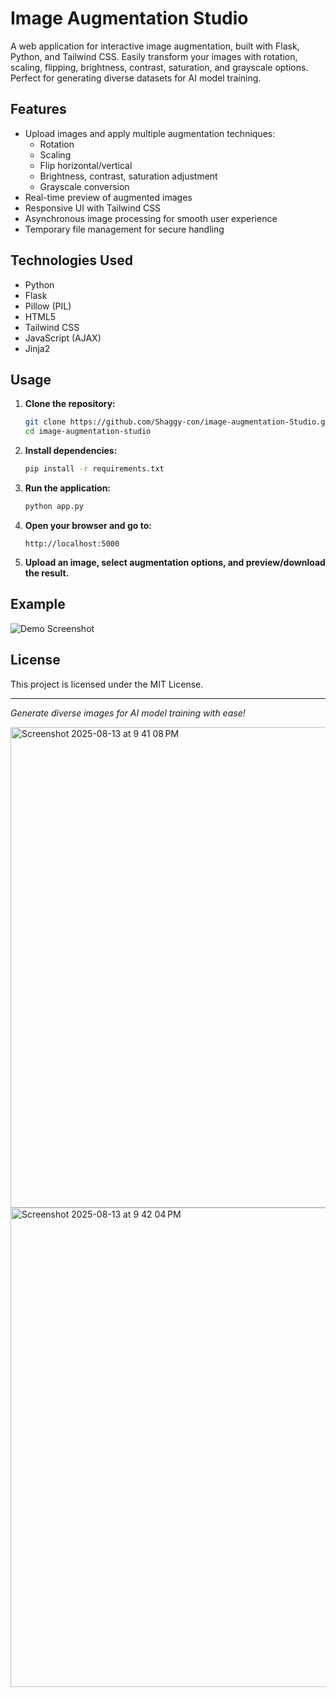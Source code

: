 # Image Augmentation Studio

A web application for interactive image augmentation, built with Flask, Python, and Tailwind CSS. Easily transform your images with rotation, scaling, flipping, brightness, contrast, saturation, and grayscale options. Perfect for generating diverse datasets for AI model training.

## Features

- Upload images and apply multiple augmentation techniques:
  - Rotation
  - Scaling
  - Flip horizontal/vertical
  - Brightness, contrast, saturation adjustment
  - Grayscale conversion
- Real-time preview of augmented images
- Responsive UI with Tailwind CSS
- Asynchronous image processing for smooth user experience
- Temporary file management for secure handling

## Technologies Used

- Python
- Flask
- Pillow (PIL)
- HTML5
- Tailwind CSS
- JavaScript (AJAX)
- Jinja2

## Usage

1. **Clone the repository:**
   ```sh
   git clone https://github.com/Shaggy-con/image-augmentation-Studio.git
   cd image-augmentation-studio
   ```

2. **Install dependencies:**
   ```sh
   pip install -r requirements.txt
   ```

3. **Run the application:**
   ```sh
   python app.py
   ```

4. **Open your browser and go to:**
   ```
   http://localhost:5000
   ```

5. **Upload an image, select augmentation options, and preview/download the result.**

## Example

![Demo Screenshot](demo/demo.png)

## License

This project is licensed under the MIT License.

---

*Generate diverse images for AI model training with ease!*

<img width="1297" height="769" alt="Screenshot 2025-08-13 at 9 41 08 PM" src="https://github.com/user-attachments/assets/680a38c8-03e0-443b-9703-8eebae5725ec" />



<img width="1301" height="767" alt="Screenshot 2025-08-13 at 9 42 04 PM" src="https://github.com/user-attachments/assets/9a1e9ac9-d1d3-429f-aa9d-b97bc2f1fcf0" />




